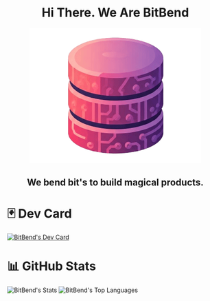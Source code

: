 <h1 align="center">
  Hi There. We Are BitBend
</h1>

<div align="center">
  <img src="bitbend.png" alt="BitBend" style="width: 400px; height: auto;">
</div>


<h2 align="center">
 We bend bit's to build magical products.
</h2>

# 🃏 Dev Card
<a href="https://app.daily.dev/bitbend"><img src="https://api.daily.dev/devcards/v2/QUbYiwXR3PRsAZPsMUB8E.png?type=default&r=5sv" width="356" alt="BitBend's Dev Card"/></a>

# 📊 GitHub Stats
<img src="https://github-readme-stats.vercel.app/api?username=bitbend&theme=dracula&show_icons=true&hide_border=true&count_private=true" alt="BitBend's Stats"/>
<img src="https://github-readme-stats.vercel.app/api/top-langs/?username=bitbend&theme=dracula&show_icons=true&hide_border=true&layout=compact" alt="BitBend's Top Languages"/>
